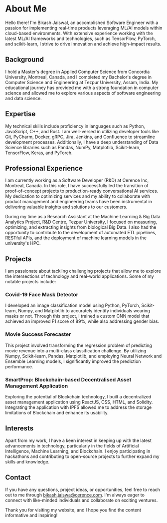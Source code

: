 # About Me

Hello there! I'm Bikash Jaiswal, an accomplished Software Engineer with a passion for implementing real-time products leveraging ML/AI models within cloud-based environments. With extensive experience working with the latest ML/AI frameworks and technologies, such as TensorFlow, PyTorch, and scikit-learn, I strive to drive innovation and achieve high-impact results.

## Background
I hold a Master's degree in Applied Computer Science from Concordia University, Montreal, Canada, and I completed my Bachelor's degree in Computer Science and Engineering at Tezpur University, Assam, India. My educational journey has provided me with a strong foundation in computer science and allowed me to explore various aspects of software engineering and data science.

## Expertise
My technical skills include proficiency in languages such as Python, JavaScript, C++, and Rust. I am well-versed in utilizing developer tools like Git, PyCharm, Docker, gRPC, Jira, Jenkins, and Confluence to streamline development processes. Additionally, I have a deep understanding of Data Science libraries such as Pandas, NumPy, Matplotlib, Scikit-learn, TensorFlow, Keras, and PyTorch.

## Professional Experience
I am currently working as a Software Developer (R&D) at Cerence Inc, Montreal, Canada. In this role, I have successfully led the transition of proof-of-concept projects to production-ready conversational AI services. My dedication to optimizing services and my ability to collaborate with product management and engineering teams have been instrumental in delivering valuable insights and solutions to our customers.

During my time as a Research Assistant at the Machine Learning & Big Data Analytics Project, R&D Centre, Tezpur University, I focused on measuring, optimizing, and extracting insights from biological Big Data. I also had the opportunity to contribute to the development of automated ETL pipelines, RESTful APIs, and the deployment of machine learning models in the university's HPC.

## Projects

I am passionate about tackling challenging projects that allow me to explore the intersections of technology and real-world applications. Some of my notable projects include:

### Covid-19 Face Mask Detector

I developed an image classification model using Python, PyTorch, Scikit-learn, Numpy, and Matplotlib to accurately identify individuals wearing masks or not. Through this project, I trained a custom CNN model that achieved an improved F1 score of 89%, while also addressing gender bias.

### Movie Success Forecaster

This project involved transforming the regression problem of predicting movie revenue into a multi-class classification challenge. By utilizing Numpy, Scikit-learn, Pandas, Matplotlib, and employing Neural Network and Ensemble Learning models, I significantly improved the prediction performance.

### SmartProp: Blockchain-based Decentralised Asset Management Application

Exploring the potential of Blockchain technology, I built a decentralized asset management application using ReactJS, CSS, HTML, and Solidity. Integrating the application with IPFS allowed me to address the storage limitations of Blockchain and enhance its usability.

## Interests

Apart from my work, I have a keen interest in keeping up with the latest advancements in technology, particularly in the fields of Artificial Intelligence, Machine Learning, and Blockchain. I enjoy participating in hackathons and contributing to open-source projects to further expand my skills and knowledge.

## Contact

If you have any questions, project ideas, or opportunities, feel free to reach out to me through [bikash.jaiswa@cerence.com](mailto:bikash.jaiswa@cerence.com). I'm always eager to connect with like-minded individuals and collaborate on exciting ventures.

Thank you for visiting my website, and I hope you find the content informative and inspiring!
